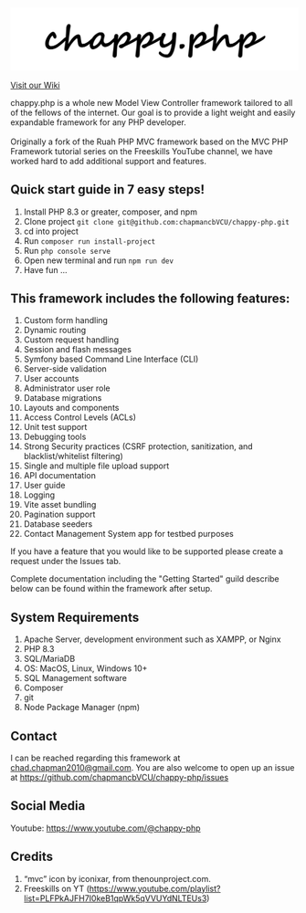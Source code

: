 <div style="text-align: center;">
  <img src="public/logo.png" alt="Chappy.php logo">
</div>


[Visit our Wiki](https://chapmancbvcu.github.io/chappy-php-starter/)


chappy.php is a whole new Model View Controller framework tailored to all of the fellows of the internet. Our goal is to provide a light weight and easily expandable framework for any PHP developer. 
<br>
<br>
Originally a fork of the Ruah PHP MVC framework based on the MVC PHP Framework tutorial series on the Freeskills YouTube channel, we have worked hard to add additional support and features.  

## Quick start guide in 7 easy steps!
1. Install PHP 8.3 or greater, composer, and npm
2. Clone project `git clone git@github.com:chapmancbVCU/chappy-php.git`
3. cd into project
4. Run `composer run install-project`
5. Run `php console serve`
6. Open new terminal and run `npm run dev`
7. Have fun ...


## This framework includes the following features:
1. Custom form handling
2. Dynamic routing
3. Custom request handling
4. Session and flash messages
5. Symfony based Command Line Interface (CLI)
6. Server-side validation
7. User accounts
8. Administrator user role
9. Database migrations
10. Layouts and components
11. Access Control Levels (ACLs)
12. Unit test support
13. Debugging tools
14. Strong Security practices (CSRF protection, sanitization, and blacklist/whitelist filtering)
15. Single and multiple file upload support
16. API documentation
17. User guide
18. Logging
19. Vite asset bundling
20. Pagination support
21. Database seeders
22. Contact Management System app for testbed purposes

If you have a feature that you would like to be supported please create a request under the Issues tab.

Complete documentation including the "Getting Started" guild describe below can be found within the framework after setup.

## System Requirements
1. Apache Server, development environment such as XAMPP, or Nginx
2. PHP 8.3
3. SQL/MariaDB
4. OS: MacOS, Linux, Windows 10+
5. SQL Management software
6. Composer
7. git
8. Node Package Manager (npm)

## Contact
I can be reached regarding this framework at chad.chapman2010@gmail.com.  You are also welcome to open up an issue at https://github.com/chapmancbVCU/chappy-php/issues

## Social Media
Youtube: https://www.youtube.com/@chappy-php

## Credits
1. “mvc” icon by iconixar, from thenounproject.com.
2. Freeskills on YT (https://www.youtube.com/playlist?list=PLFPkAJFH7I0keB1qpWk5qVVUYdNLTEUs3)

